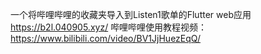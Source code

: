 一个将哔哩哔哩的收藏夹导入到Listen1歌单的Flutter web应用
https://b2l.040905.xyz/
哔哩哔哩使用教程视频：https://www.bilibili.com/video/BV1JjHuezEqQ/
